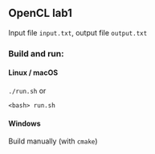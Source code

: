 ## OpenCL lab1
Input file `input.txt`, output file `output.txt`
### Build and run:
#### Linux / macOS
```./run.sh```
or
```
<bash> run.sh
```
#### Windows
Build manually (with `cmake`)
